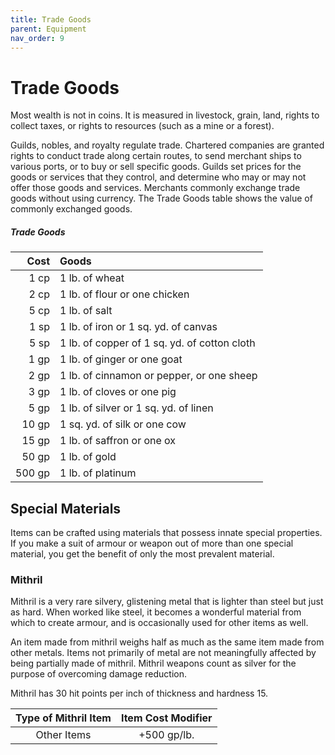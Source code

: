 ```yaml
---
title: Trade Goods
parent: Equipment
nav_order: 9
---
```


# Trade Goods
Most wealth is not in coins. It is measured in livestock, grain, land, rights to collect taxes, or rights to resources (such as a mine or a forest).

Guilds, nobles, and royalty regulate trade. Chartered companies are granted rights to conduct trade along certain routes, to send merchant ships to various ports, or to buy or sell specific goods. Guilds set prices for the goods or services that they control, and determine who may or may not offer those goods and services. Merchants commonly exchange trade goods without using currency. The Trade Goods table shows the value of commonly exchanged goods.

##### Trade Goods

| Cost | Goods |
|-----:|:------|
| 1 cp | 1 lb. of wheat |
| 2 cp | 1 lb. of flour or one chicken |
| 5 cp | 1 lb. of salt |
| 1 sp | 1 lb. of iron or 1 sq. yd. of canvas |
| 5 sp | 1 lb. of copper of 1 sq. yd. of cotton cloth |
| 1 gp | 1 lb. of ginger or one goat |
| 2 gp | 1 lb. of cinnamon or pepper, or one sheep |
| 3 gp | 1 lb. of cloves or one pig |
| 5 gp | 1 lb. of silver or 1 sq. yd. of linen |
| 10 gp | 1 sq. yd. of silk or one cow |
| 15 gp | 1 lb. of saffron or one ox |
| 50 gp | 1 lb. of gold |
| 500 gp | 1 lb. of platinum |

## Special Materials
Items can be crafted using materials that possess innate special properties. If you make a suit of armour or weapon out of more than one special material, you get the benefit of only the most prevalent material.

### Mithril
Mithril is a very rare silvery, glistening metal that is lighter than steel but just as hard. When worked like steel, it becomes a wonderful material from which to create armour, and is occasionally used for other items as well.

An item made from mithril weighs half as much as the same item made from other metals. Items not primarily of metal are not meaningfully affected by being partially made of mithril. Mithril weapons count as silver for the purpose of overcoming damage reduction.

Mithril has 30 hit points per inch of thickness and hardness 15.

| Type of Mithril Item | Item Cost Modifier |
|:--------------------:|:------------------:|
| Other Items | +500 gp/lb. |
